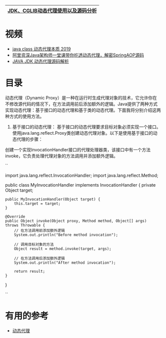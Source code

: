 

[JDK、CGLIB动态代理使用以及源码分析](https://bugstack.cn/itstack-demo-any/2019/12/21/%E6%9C%89%E7%82%B9%E5%B9%B2%E8%B4%A7-JDK-CGLIB%E5%8A%A8%E6%80%81%E4%BB%A3%E7%90%86%E4%BD%BF%E7%94%A8%E4%BB%A5%E5%8F%8A%E6%BA%90%E7%A0%81%E5%88%86%E6%9E%90.html)|
---|

# 视频

* [java class 动态代理本质 2019](https://www.bilibili.com/video/av56887858/?spm_id_from=333.788.videocard.1)
* [阿里资深Java架构师一堂课带你吃透动态代理，解密SpringAOP源码](https://www.bilibili.com/video/av53844538/?spm_id_from=333.788.videocard.0)
* [JAVA JDK 动态代理源码解析](https://www.bilibili.com/video/av58742137/?spm_id_from=333.788.videocard.12)


# 目录

动态代理（Dynamic Proxy）是一种在运行时生成代理对象的技术，它允许你在不修改源代码的情况下，在方法调用前后添加额外的逻辑。Java提供了两种方式实现动态代理：基于接口的动态代理和基于类的动态代理。下面我将分别介绍这两种方式的使用方法。

1. 基于接口的动态代理：
基于接口的动态代理要求目标对象必须实现一个接口。使用java.lang.reflect.Proxy类创建动态代理对象。以下是使用基于接口的动态代理的步骤：

创建一个实现InvocationHandler接口的代理处理器类，该接口中有一个方法invoke，它负责处理代理对象的方法调用并添加额外逻辑。

``

import java.lang.reflect.InvocationHandler;
import java.lang.reflect.Method;

public class MyInvocationHandler implements InvocationHandler {
    private Object target;

    public MyInvocationHandler(Object target) {
        this.target = target;
    }

    @Override
    public Object invoke(Object proxy, Method method, Object[] args) throws Throwable {
        // 在方法调用前添加额外逻辑
        System.out.println("Before method invocation");

        // 调用目标对象的方法
        Object result = method.invoke(target, args);

        // 在方法调用后添加额外逻辑
        System.out.println("After method invocation");

        return result;
    }
}

``






# 有用的参考

 * [动态代理](https://www.liaoxuefeng.com/wiki/1252599548343744/1264804593397984)
